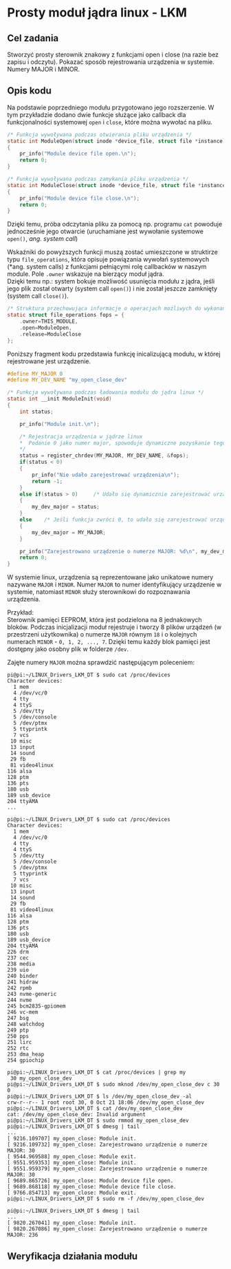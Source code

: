 # Prosty moduł jądra linux - LKM

## Cel zadania
Stworzyć prosty sterownik znakowy z funkcjami open i close (na razie bez zapisu i odczytu).
Pokazać sposób rejestrowania urządzenia w systemie.
Numery MAJOR i MINOR.


## Opis kodu

Na podstawie poprzedniego modułu przygotowano jego rozszerzenie. W tym przykładzie dodano dwie funkcje służące jako callback dla funkcjonalności systemowej `open` i `close`, które można wywołać na pliku.

```C
/* Funkcja wywoływana podczas otwierania pliku urządzenia */
static int ModuleOpen(struct inode *device_file, struct file *instance)
{
    pr_info("Module device file open.\n");
    return 0;
}

/* Funkcja wywoływana podczas zamykania pliku urządzenia */
static int ModuleClose(struct inode *device_file, struct file *instance)
{
    pr_info("Module device file close.\n");
    return 0;
}
```

Dzięki temu, próba odczytania pliku za pomocą np. programu `cat` powoduje jednocześnie jego otwarcie (uruchamiane jest wywołanie systemowe `open()`, *ang. system call*)

Wskaźniki do powyższych funkcji muszą zostać umieszczone w struktirze typu `file_operations`, która opisuje powiązania wywołań systemowych (*ang. system calls) z funkcjami pełniącymi rolę callbacków w naszym module.
Pole `.owner` wskazuje na bierzący moduł jądra.    
Dzięki temu np.: system bokuje możliwość usunięcia modułu z jądra, jeśli jego plik został otwarty (system call `open()`) i nie został jeszcze zamknięty (system call `close()`).

```C
/* Struktura przechowująca informacje o operacjach możliwych do wykonania na pliku urządzenia */
static struct file_operations fops = {
    .owner=THIS_MODULE,
    .open=ModuleOpen,
    .release=ModuleClose
};
```

Poniższy fragment kodu przedstawia funkcję inicalizującą modułu, w której rejestrowane jest urządzenie.

```C
#define MY_MAJOR 0
#define MY_DEV_NAME "my_open_close_dev"

/* Funkcja wywoływana podczas ładowania modułu do jądra linux */
static int __init ModuleInit(void)
{
    int status;

    pr_info("Module init.\n");

    /* Rejestracja urządzenia w jądrze linux
    *  Podanie 0 jako numer major, spowoduje dynamiczne pozyskanie tego numeru, wtedy funkcja go zwróci
    */
    status = register_chrdev(MY_MAJOR, MY_DEV_NAME, &fops);
    if(status < 0)
    {
        pr_info("Nie udało zarejestrować urządzenia\n");
        return -1;
    }
    else if(status > 0)     /* Udało się dynamicznie zarejestrować urządzenie*/
    {
        my_dev_major = status;
    }
    else    /* Jeśli funkcja zwróci 0, to udało się zarejestrować urządzenie pod podanym numerem*/
    {
        my_dev_major = MY_MAJOR;
    }

    pr_info("Zarejestrowano urządzenie o numerze MAJOR: %d\n", my_dev_major);
    return 0;
}
```

W systemie linux, urządzenia są reprezentowane jako unikatowe numery nazywane `MAJOR` i `MINOR`.
Numer `MAJOR` to numer identyfikujący urządzenie w systemie, natomiast `MINOR` służy sterownikowi do rozpoznawania urządzenia.   

Przykład:   
Sterownik pamięci EEPROM, która jest podzielona na 8 jednakowych bloków.
Podczas inicjalizacji moduł rejestruje i tworzy 8 plików urządzeń (w przestrzeni użytkownika) o numerze `MAJOR` równym `18` i o kolejnych numerach `MINOR` - `0, 1, 2, ..., 7`. Dzięki temu każdy blok pamięci jest dostępny jako osobny plik w folderze `/dev`.

Zajęte numery `MAJOR` można sprawdzić następującym poleceniem:

```console
pi@pi:~/LINUX_Drivers_LKM_DT $ sudo cat /proc/devices
Character devices:
  1 mem
  4 /dev/vc/0
  4 tty
  4 ttyS
  5 /dev/tty
  5 /dev/console
  5 /dev/ptmx
  5 ttyprintk
  7 vcs
 10 misc
 13 input
 14 sound
 29 fb
 81 video4linux
116 alsa
128 ptm
136 pts
180 usb
189 usb_device
204 ttyAMA
...
```




```console
pi@pi:~/LINUX_Drivers_LKM_DT $ sudo cat /proc/devices
Character devices:
  1 mem
  4 /dev/vc/0
  4 tty
  4 ttyS
  5 /dev/tty
  5 /dev/console
  5 /dev/ptmx
  5 ttyprintk
  7 vcs
 10 misc
 13 input
 14 sound
 29 fb
 81 video4linux
116 alsa
128 ptm
136 pts
180 usb
189 usb_device
204 ttyAMA
226 drm
237 cec
238 media
239 uio
240 binder
241 hidraw
242 rpmb
243 nvme-generic
244 nvme
245 bcm2835-gpiomem
246 vc-mem
247 bsg
248 watchdog
249 ptp
250 pps
251 lirc
252 rtc
253 dma_heap
254 gpiochip
```

```console
pi@pi:~/LINUX_Drivers_LKM_DT $ cat /proc/devices | grep my
 30 my_open_close_dev
pi@pi:~/LINUX_Drivers_LKM_DT $ sudo mknod /dev/my_open_close_dev c 30 0
pi@pi:~/LINUX_Drivers_LKM_DT $ ls /dev/my_open_close_dev -al
crw-r--r-- 1 root root 30, 0 Oct 21 18:06 /dev/my_open_close_dev
pi@pi:~/LINUX_Drivers_LKM_DT $ cat /dev/my_open_close_dev
cat: /dev/my_open_close_dev: Invalid argument
pi@pi:~/LINUX_Drivers_LKM_DT $ sudo rmmod my_open_close_dev 
pi@pi:~/LINUX_Drivers_LKM_DT $ dmesg | tail
...
[ 9216.109707] my_open_close: Module init.
[ 9216.109732] my_open_close: Zarejestrowano urządzenie o numerze MAJOR: 30
[ 9544.969588] my_open_close: Module exit.
[ 9551.959353] my_open_close: Module init.
[ 9551.959379] my_open_close: Zarejestrowano urządzenie o numerze MAJOR: 30
[ 9689.865726] my_open_close: Module device file open.
[ 9689.868118] my_open_close: Module device file close.
[ 9766.854713] my_open_close: Module exit.
pi@pi:~/LINUX_Drivers_LKM_DT $ sudo rm -f /dev/my_open_close_dev 
```


```console
pi@pi:~/LINUX_Drivers_LKM_DT $ dmesg | tail
...
[ 9820.267041] my_open_close: Module init.
[ 9820.267086] my_open_close: Zarejestrowano urządzenie o numerze MAJOR: 236
```



## Weryfikacja działania modułu

